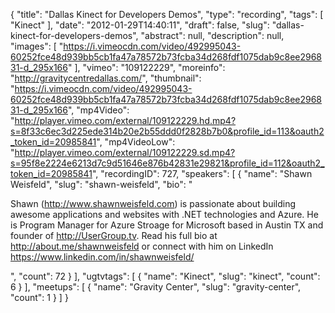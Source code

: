 {
  "title": "Dallas Kinect for Developers Demos",
  "type": "recording",
  "tags": [
    "Kinect"
  ],
  "date": "2012-01-29T14:40:11",
  "draft": false,
  "slug": "dallas-kinect-for-developers-demos",
  "abstract": null,
  "description": null,
  "images": [
    "https://i.vimeocdn.com/video/492995043-60252fce48d939bb5cb1fa47a78572b73fcba34d268fdf1075dab9c8ee296831-d_295x166"
  ],
  "vimeo": "109122229",
  "moreinfo": "http://gravitycentredallas.com/",
  "thumbnail": "https://i.vimeocdn.com/video/492995043-60252fce48d939bb5cb1fa47a78572b73fcba34d268fdf1075dab9c8ee296831-d_295x166",
  "mp4Video": "http://player.vimeo.com/external/109122229.hd.mp4?s=8f33c6ec3d225ede314b20e2b55ddd0f2828b7b0&profile_id=113&oauth2_token_id=20985841",
  "mp4VideoLow": "http://player.vimeo.com/external/109122229.sd.mp4?s=95f8e2224e6213d7c9d51646e876b42831e29821&profile_id=112&oauth2_token_id=20985841",
  "recordingID": 727,
  "speakers": [
    {
      "name": "Shawn Weisfeld",
      "slug": "shawn-weisfeld",
      "bio": "<p>Shawn (http://www.shawnweisfeld.com) is passionate about building awesome applications and websites with .NET technologies and Azure. He is Program Manager for Azure Stroage for Microsoft based in Austin TX and founder of http://UserGroup.tv. Read his full bio at http://about.me/shawnweisfeld or connect with him on LinkedIn https://www.linkedin.com/in/shawnweisfeld/</p>",
      "count": 72
    }
  ],
  "ugtvtags": [
    {
      "name": "Kinect",
      "slug": "kinect",
      "count": 6
    }
  ],
  "meetups": [
    {
      "name": "Gravity Center",
      "slug": "gravity-center",
      "count": 1
    }
  ]
}
